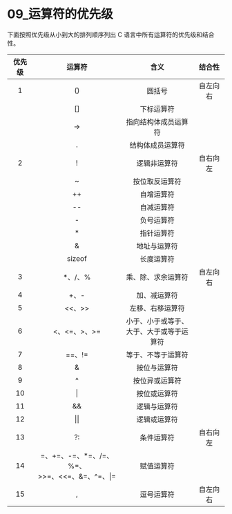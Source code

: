 # 09_运算符的优先级

下面按照优先级从小到大的排列顺序列出 C 语言中所有运算符的优先级和结合性。

| 优先级 |                       运算符                       |                      含义                      |  结合性  |
| :----: | :------------------------------------------------: | :--------------------------------------------: | :------: |
|   1    |                         ()                         |                     圆括号                     | 自左向右 |
|        |                         []                         |                   下标运算符                   |          |
|        |                         ->                         |              指向结构体成员运算符              |          |
|        |                         .                          |                结构体成员运算符                |          |
|   2    |                         !                          |                  逻辑非运算符                  | 自右向左 |
|        |                         ~                          |                 按位取反运算符                 |          |
|        |                         ++                         |                   自增运算符                   |          |
|        |                         --                         |                   自减运算符                   |          |
|        |                         -                          |                   负号运算符                   |          |
|        |                         *                          |                   指针运算符                   |          |
|        |                         &                          |                  地址与运算符                  |          |
|        |                       sizeof                       |                   长度运算符                   |          |
|   3    |                      *、/、%                       |               乘、除、求余运算符               | 自左向右 |
|   4    |                        +、-                        |                  加、减运算符                  |          |
|   5    |                       <<、>>                       |                左移、右移运算符                |          |
|   6    |                    <、<=、>、>=                    | 小于、小于或等于、<br />大于、大于或等于运算符 |          |
|   7    |                       ==、!=                       |               等于、不等于运算符               |          |
|   8    |                         &                          |                  按位与运算符                  |          |
|   9    |                         ^                          |                 按位异或运算符                 |          |
|   10   |                         \|                         |                  按位或运算符                  |          |
|   11   |                         &&                         |                  逻辑与运算符                  |          |
|   12   |                        \|\|                        |                  逻辑或运算符                  |          |
|   13   |                         ?:                         |                   条件运算符                   | 自右向左 |
|   14   | =、+=、-=、*=、/=、%=、<br />>>=、<<=、&=、^=、\|= |                   赋值运算符                   |          |
|   15   |                         ,                          |                   逗号运算符                   | 自左向右 |

